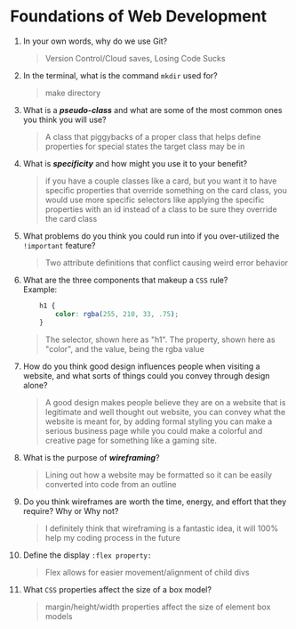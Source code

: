 # Foundations of Web Development
01. In your own words, why do we use Git?
    > Version Control/Cloud saves, Losing Code Sucks

02. In the terminal, what is the command `mkdir` used for?
    > make directory

03. What is a ***pseudo-class*** and what are some of the most common ones you think you will use?
    > A class that piggybacks of a proper class that helps define properties for special states the target class may be in

04. What is ***specificity*** and how might you use it to your benefit?
    > if you have a couple classes like a card, but you want it to have specific properties that override something on the card class, you would use more specific selectors like applying the specific properties with an id instead of a class to be sure they override the card class

05. What problems do you think you could run into if you over-utilized the `!important` feature?
    > Two attribute definitions that conflict causing weird error behavior

06. What are the three components that makeup a `CSS` rule? <br> Example:

    ```css
        h1 {
            color: rgba(255, 210, 33, .75);
        }
    ```

    > The selector, shown here as "h1". The property, shown here as "color", and the value, being the rgba value

07. How do you think good design influences people when visiting a website, and what sorts of things could you convey through design alone?
    > A good design makes people believe they are on a website that is legitimate and well thought out website, you can convey what the website is meant for, by adding formal styling you can make a serious business page while you could make a colorful and creative page for something like a gaming site.

08. What is the purpose of ***wireframing***?
    > Lining out how a website may be formatted so it can be easily converted into code from an outline

09. Do you think wireframes are worth the time, energy, and effort that they require? Why or Why not?
    > I definitely think that wireframing is a fantastic idea, it will 100% help my coding process in the future

10. Define the display `:flex property:`
    > Flex allows for easier movement/alignment of child divs

11. What `CSS` properties affect the size of a box model?
    > margin/height/width properties affect the size of element box models
